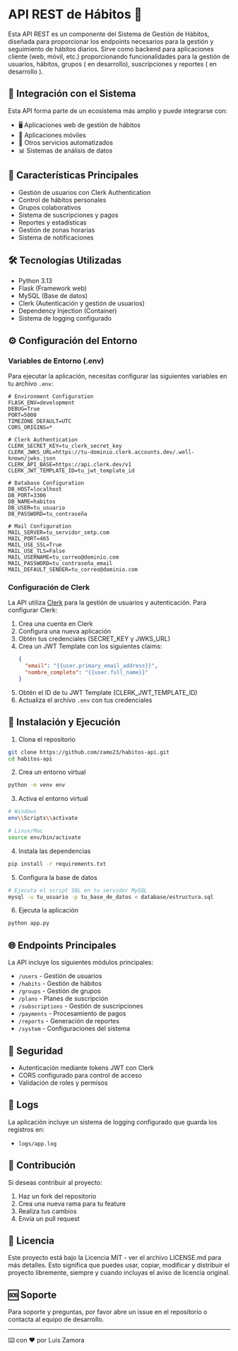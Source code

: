 # API REST de Hábitos 🌟

Esta API REST es un componente del Sistema de Gestión de Hábitos, diseñada para proporcionar los endpoints necesarios para la gestión y seguimiento de hábitos diarios. Sirve como backend para aplicaciones cliente (web, móvil, etc.) proporcionando funcionalidades para la gestión de usuarios, hábitos, grupos ( en desarrollo), suscripciones y reportes ( en desarrollo ).

## 🔗 Integración con el Sistema
Esta API forma parte de un ecosistema más amplio y puede integrarse con:
- 🖥️ Aplicaciones web de gestión de hábitos
- 📱 Aplicaciones móviles
- 🤖 Otros servicios automatizados
- 📊 Sistemas de análisis de datos

## 🚀 Características Principales

- Gestión de usuarios con Clerk Authentication
- Control de hábitos personales
- Grupos colaborativos
- Sistema de suscripciones y pagos
- Reportes y estadísticas
- Gestión de zonas horarias
- Sistema de notificaciones

## 🛠 Tecnologías Utilizadas

- Python 3.13
- Flask (Framework web)
- MySQL (Base de datos)
- Clerk (Autenticación y gestión de usuarios)
- Dependency Injection (Container)
- Sistema de logging configurado

## ⚙️ Configuración del Entorno

### Variables de Entorno (.env)

Para ejecutar la aplicación, necesitas configurar las siguientes variables en tu archivo `.env`:

```env
# Environment Configuration
FLASK_ENV=development
DEBUG=True
PORT=5000
TIMEZONE_DEFAULT=UTC
CORS_ORIGINS=*

# Clerk Authentication
CLERK_SECRET_KEY=tu_clerk_secret_key
CLERK_JWKS_URL=https://tu-dominio.clerk.accounts.dev/.well-known/jwks.json
CLERK_API_BASE=https://api.clerk.dev/v1
CLERK_JWT_TEMPLATE_ID=tu_jwt_template_id

# Database Configuration
DB_HOST=localhost
DB_PORT=3306
DB_NAME=habitos
DB_USER=tu_usuario
DB_PASSWORD=tu_contraseña

# Mail Configuration
MAIL_SERVER=tu_servidor_smtp.com
MAIL_PORT=465
MAIL_USE_SSL=True
MAIL_USE_TLS=False
MAIL_USERNAME=tu_correo@dominio.com
MAIL_PASSWORD=tu_contraseña_email
MAIL_DEFAULT_SENDER=tu_correo@dominio.com
```

### Configuración de Clerk

La API utiliza [Clerk](https://clerk.dev/) para la gestión de usuarios y autenticación. Para configurar Clerk:

1. Crea una cuenta en Clerk
2. Configura una nueva aplicación
3. Obtén tus credenciales (SECRET_KEY y JWKS_URL)
4. Crea un JWT Template con los siguientes claims:
   ```json
   {
     "email": "{{user.primary_email_address}}",
     "nombre_completo": "{{user.full_name}}"
   }
   ```
5. Obtén el ID de tu JWT Template (CLERK_JWT_TEMPLATE_ID)
6. Actualiza el archivo `.env` con tus credenciales

## 🚀 Instalación y Ejecución

1. Clona el repositorio
```bash
git clone https://github.com/zamo23/habitos-api.git
cd habitos-api
```

2. Crea un entorno virtual
```bash
python -m venv env
```

3. Activa el entorno virtual
```bash
# Windows
env\\Scripts\\activate

# Linux/Mac
source env/bin/activate
```

4. Instala las dependencias
```bash
pip install -r requirements.txt
```

5. Configura la base de datos
```bash
# Ejecuta el script SQL en tu servidor MySQL
mysql -u tu_usuario -p tu_base_de_datos < database/estructura.sql
```

6. Ejecuta la aplicación
```bash
python app.py
```

## 🌐 Endpoints Principales

La API incluye los siguientes módulos principales:

- `/users` - Gestión de usuarios
- `/habits` - Gestión de hábitos
- `/groups` - Gestión de grupos
- `/plans` - Planes de suscripción
- `/subscriptions` - Gestión de suscripciones
- `/payments` - Procesamiento de pagos
- `/reports` - Generación de reportes
- `/system` - Configuraciones del sistema

## 🔐 Seguridad

- Autenticación mediante tokens JWT con Clerk
- CORS configurado para control de acceso
- Validación de roles y permisos

## 📝 Logs

La aplicación incluye un sistema de logging configurado que guarda los registros en:
- `logs/app.log`

## 🤝 Contribución

Si deseas contribuir al proyecto:

1. Haz un fork del repositorio
2. Crea una nueva rama para tu feature
3. Realiza tus cambios
4. Envía un pull request

## 📜 Licencia

Este proyecto está bajo la Licencia MIT - ver el archivo LICENSE.md para más detalles. Esto significa que puedes usar, copiar, modificar y distribuir el proyecto libremente, siempre y cuando incluyas el aviso de licencia original.

## 🆘 Soporte

Para soporte y preguntas, por favor abre un issue en el repositorio o contacta al equipo de desarrollo.

---
⌨️ con ❤️ por Luis Zamora
